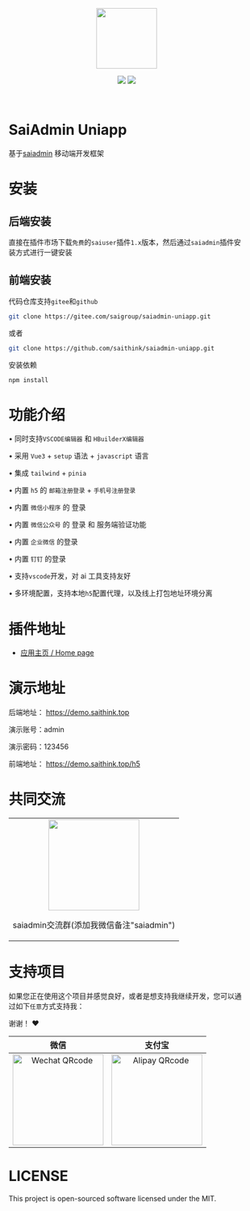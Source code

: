 <p align="center">
  <img src="https://saithink.top/images/logo.png" width="120" />
</p>
<p align="center">
  <img src="https://svg.hamm.cn/badge.svg?key=License&value=MIT" />
  <img src="https://svg.hamm.cn/badge.svg?key=Version&value=5.x" />
</p>

<div style="padding:18px;max-width: 1024px;margin:0 auto;">
<h1>SaiAdmin Uniapp</h1>

基于<a href="https://saithink.top" target="_blank">saiadmin</a> 移动端开发框架

<h1>安装</h1>

<h2>后端安装</h2>

直接在插件市场下载`免费`的`saiuser`插件`1.x`版本，然后通过`saiadmin`插件安装方式进行一键安装

<h2>前端安装</h2>

代码仓库支持`gitee`和`github`

```bash
git clone https://gitee.com/saigroup/saiadmin-uniapp.git
```

或者

```bash
git clone https://github.com/saithink/saiadmin-uniapp.git
```

安装依赖

```bash
npm install
```

<h1>功能介绍</h1>

• 同时支持`VSCODE编辑器` 和 `HBuilderX编辑器`

• 采用 `Vue3` + `setup` 语法 + `javascript` 语言

• 集成 `tailwind` + `pinia`

• 内置 `h5` 的 `邮箱注册登录` + `手机号注册登录`

• 内置 `微信小程序` 的 登录

• 内置 `微信公众号` 的 登录 和 服务端验证功能

• 内置 `企业微信` 的登录

• 内置 `钉钉` 的登录

• 支持`vscode`开发，对 ai 工具支持友好

• 多环境配置，支持本地`h5`配置代理，以及线上打包地址环境分离

<h1>插件地址</h1>

<ul>
  <li>
    <a href="https://saas.saithink.top/store/app-12" target="_blank">应用主页 / Home page</a>
  </li>
</ul>

<h1>演示地址</h1>
<p>后端地址： <a href="https://demo.saithink.top">https://demo.saithink.top</a></p>
<p>演示账号：admin</p>
<p>演示密码：123456</p>

<p>前端地址： <a href="https://demo.saithink.top/h5">https://demo.saithink.top/h5</a></p>

<h1>共同交流</h1>

<table>
  <tbody>
    <tr>
      <td align="center" valign="middle">
        <img src="https://saithink.top/images/me.png" class="no-zoom" width="180px">
        <p>saiadmin交流群(添加我微信备注"saiadmin")</p>
      </td>
    </tr>
  </tbody>
</table>

<h1>支持项目</h1>

如果您正在使用这个项目并感觉良好，或者是想支持我继续开发，您可以通过如下`任意`方式支持我：

谢谢！ ❤️

|                                       微信                                       |                                      支付宝                                      |
| :------------------------------------------------------------------------------: | :------------------------------------------------------------------------------: |
| <img src="https://saithink.top/images/wechat.png" alt="Wechat QRcode" width=180> | <img src="https://saithink.top/images/alipay.png" alt="Alipay QRcode" width=180> |

<div style="clear: both">
<h1>LICENSE</h1>
This project is open-sourced software licensed under the MIT.
</div>

</div>
